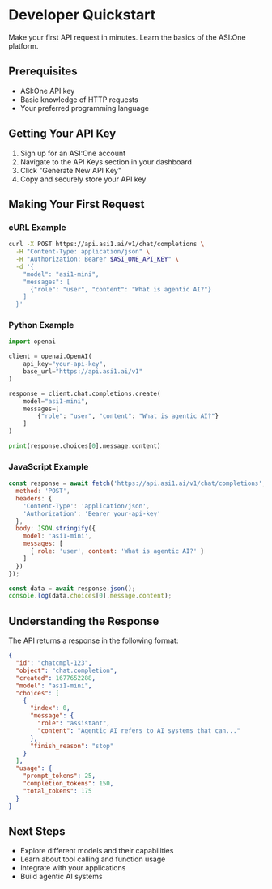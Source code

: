 # Developer Quickstart

Make your first API request in minutes. Learn the basics of the ASI:One platform.

## Prerequisites

- ASI:One API key
- Basic knowledge of HTTP requests
- Your preferred programming language

## Getting Your API Key

1. Sign up for an ASI:One account
2. Navigate to the API Keys section in your dashboard
3. Click "Generate New API Key"
4. Copy and securely store your API key

## Making Your First Request

### cURL Example

```bash
curl -X POST https://api.asi1.ai/v1/chat/completions \
  -H "Content-Type: application/json" \
  -H "Authorization: Bearer $ASI_ONE_API_KEY" \
  -d '{
    "model": "asi1-mini",
    "messages": [
      {"role": "user", "content": "What is agentic AI?"}
    ]
  }'
```

### Python Example

```python
import openai

client = openai.OpenAI(
    api_key="your-api-key",
    base_url="https://api.asi1.ai/v1"
)

response = client.chat.completions.create(
    model="asi1-mini",
    messages=[
        {"role": "user", "content": "What is agentic AI?"}
    ]
)

print(response.choices[0].message.content)
```

### JavaScript Example

```javascript
const response = await fetch('https://api.asi1.ai/v1/chat/completions', {
  method: 'POST',
  headers: {
    'Content-Type': 'application/json',
    'Authorization': 'Bearer your-api-key'
  },
  body: JSON.stringify({
    model: 'asi1-mini',
    messages: [
      { role: 'user', content: 'What is agentic AI?' }
    ]
  })
});

const data = await response.json();
console.log(data.choices[0].message.content);
```

## Understanding the Response

The API returns a response in the following format:

```json
{
  "id": "chatcmpl-123",
  "object": "chat.completion",
  "created": 1677652288,
  "model": "asi1-mini",
  "choices": [
    {
      "index": 0,
      "message": {
        "role": "assistant",
        "content": "Agentic AI refers to AI systems that can..."
      },
      "finish_reason": "stop"
    }
  ],
  "usage": {
    "prompt_tokens": 25,
    "completion_tokens": 150,
    "total_tokens": 175
  }
}
```

## Next Steps

- Explore different models and their capabilities
- Learn about tool calling and function usage
- Integrate with your applications
- Build agentic AI systems
